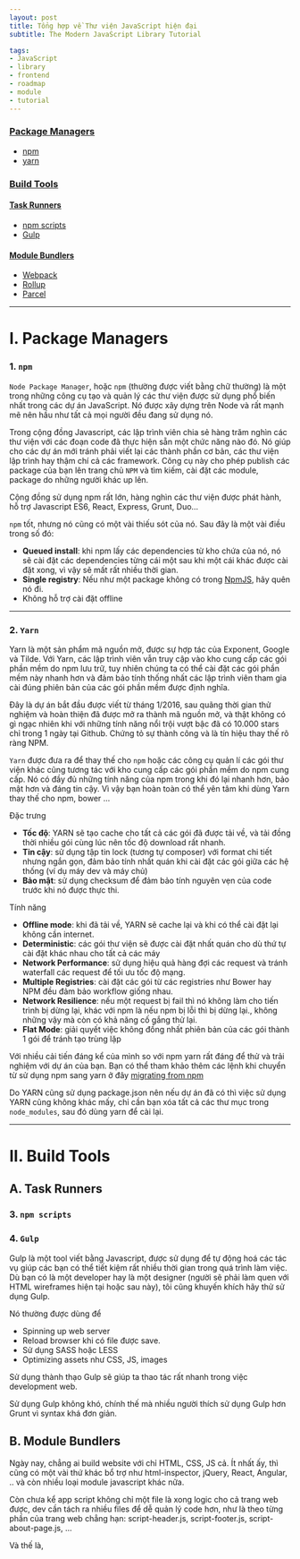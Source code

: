 ```yaml
---
layout: post
title: Tổng hợp về Thư viện JavaScript hiện đại
subtitle: The Modern JavaScript Library Tutorial

tags:
- JavaScript
- library
- frontend
- roadmap
- module
- tutorial
---
```


### [Package Managers](#i-package-managers)
- [npm](#1-npm)
- [yarn](#2-yarn)

### [Build Tools](#ii-build-tools)

#### [Task Runners](#a-task-runners)
- [npm scripts](#3-npm-scripts)
- [Gulp](#4-gulp)

#### [Module Bundlers](#b-module-bundlers)
- [Webpack](#5-webpack)
- [Rollup](#6-rollup)
- [Parcel](#7-parcel)

-----

# I. Package Managers

### 1. `npm`
`Node Package Manager`, hoặc `npm` (thường được viết bằng chữ thường) là một trong những công cụ tạo và quản lý các thư viện được sử dụng phổ biến nhất trong các dự án JavaScript. Nó được xây dựng trên Node và rất mạnh mẽ nên hầu như tất cả mọi người đều đang sử dụng nó.

Trong cộng đồng Javascript, các lập trình viên chia sẻ hàng trăm nghìn các thư viện với các đoạn code đã thực hiện sẵn một chức năng nào đó. Nó giúp cho các dự án mới tránh phải viết lại các thành phần cơ bản, các thư viện lập trình hay thậm chí cả các framework. Công cụ này cho phép publish các package của bạn lên trang chủ `NPM` và tìm kiếm, cài đặt các module, package do những người khác up lên.

Cộng đồng sử dụng npm rất lớn, hàng nghìn các thư viện được phát hành, hỗ trợ Javascript ES6, React, Express, Grunt, Duo…

`npm` tốt, nhưng nó cũng có một vài thiếu sót của nó. Sau đây là một vài điều trong số đó:
- **Queued install**: khi npm lấy các dependencies từ kho chứa của nó, nó sẽ cài đặt các dependencies từng cái một sau khi một cái khác được cài đặt xong, vì vậy sẽ mất rất nhiều thời gian.
- **Single registry**: Nếu như một package không có trong [NpmJS](https://www.npmjs.com), hãy quên nó đi.
- Không hỗ trợ cài đặt offline

-----

### 2. `Yarn`

Yarn là một sản phẩm mã nguồn mở, được sự hợp tác của Exponent, Google và Tilde. Với Yarn, các lập trình viên vẫn truy cập vào kho cung cấp các gói phần mềm do npm lưu trữ, tuy nhiên chúng ta có thể cài đặt các gói phần mềm này nhanh hơn và đảm bảo tính thống nhất các lập trình viên tham gia cài đúng phiên bản của các gói phần mềm được định nghĩa.

Đây là dự án bắt đầu được viết từ tháng 1/2016, sau quãng thời gian thử nghiệm và hoàn thiện đã được mở ra thành mã nguồn mở, và thật không có gì ngạc nhiên khi với những tính năng nổi trội vượt bậc đã có 10.000 stars chỉ trong 1 ngày tại Github. Chứng tỏ sự thành công và là tín hiệu thay thế rõ ràng NPM.

`Yarn` được đưa ra để thay thế cho `npm` hoặc các công cụ quản lí các gói thư viện khác cũng tương tác với kho cung cấp các gói phần mềm do npm cung cấp. Nó có đầy đủ những tính năng của npm trong khi đó lại nhanh hơn, bảo mật hơn và đáng tin cậy. Vì vậy bạn hoàn toàn có thể yên tâm khi dùng Yarn thay thế cho npm, bower ...

Đặc trưng
- **Tốc độ**: YARN sẽ tạo cache cho tất cả các gói đã được tải về, và tải đồng thời nhiều gói cùng lúc nên tốc độ download rất nhanh.
- **Tin cậy**: sử dụng tập tin lock (tương tự composer) với format chi tiết nhưng ngắn gọn, đảm bảo tính nhất quán khi cài đặt các gói giữa các hệ thống (ví dụ máy dev và máy chủ)
- **Bảo mật**: sử dụng checksum để đảm bảo tính nguyên vẹn của code trước khi nó được thực thi.

Tính năng
- **Offline mode**: khi đã tải về, YARN sẽ cache lại và khi có thể cài đặt lại không cần internet.
- **Deterministic**: các gói thư viện sẽ được cài đặt nhất quán cho dù thứ tự cài đặt khác nhau cho tất cả các máy
- **Network Performance**: sử dụng hiệu quả hàng đợi các request và tránh waterfall các request để tối ưu tốc độ mạng.
- **Multiple Registries**: cài đặt các gói từ các registries như Bower hay NPM đều đảm bảo workflow giống nhau.
- **Network Resilience**: nếu một request bị fail thì nó không làm cho tiến trình bị dừng lại, khác với npm là nếu npm bị lỗi thì bị dừng lại., không những vậy mà còn có khả năng cố gắng thử lại.
- **Flat Mode**: giải quyết việc không đồng nhất phiên bản của các gói thành 1 gói để tránh tạo trùng lặp

Với nhiều cải tiến đáng kể của mình so với npm yarn rất đáng để thử và trải nghiệm với dự án của bạn. Bạn có thể tham khảo thêm các lệnh khi chuyển từ sử dụng npm sang yarn ở đây [migrating from npm](https://classic.yarnpkg.com/en/docs/migrating-from-npm)

Do YARN cũng sử dụng package.json nên nếu dự án đã có thì việc sử dụng YARN cũng không khác mấy, chỉ cần bạn xóa tất cả các thư mục trong `node_modules`, sau đó dùng yarn để cài lại.


-----

# II. Build Tools
## A. Task Runners
### 3. `npm scripts`

### 4. `Gulp`
Gulp là một tool viết bằng Javascript, được sử dụng để tự động hoá các tác vụ giúp các bạn có thể tiết kiệm rất nhiều thời gian trong quá trình làm việc. Dù bạn có là một developer hay là một designer (người sẽ phải làm quen với HTML wireframes hiện tại hoặc sau này), tôi cũng khuyến khích hãy thử sử dụng Gulp.

Nó thường được dùng để
- Spinning up web server
- Reload browser khi có file được save.
- Sử dụng SASS hoặc LESS
- Optimizing assets như CSS, JS, images

Sử dụng thành thạo Gulp sẽ giúp ta thao tác rất nhanh trong việc development web.

Sử dụng Gulp không khó, chính thế mà nhiều người thích sử dụng Gulp hơn Grunt vì syntax khá đơn giản.

## B. Module Bundlers

Ngày nay, chẳng ai build website với chỉ HTML, CSS, JS cả. Ít nhất ấy, thì cũng có một vài thứ khác bổ trợ như html-inspector, jQuery, React, Angular, .. và còn nhiều loại module javascript khác nữa.

Còn chưa kể app script không chỉ một file là xong logic cho cả trang web được, dev cần tách ra nhiều files để dễ quản lý code hơn, như là theo từng phần của trang web chẳng hạn: script-header.js, script-footer.js, script-about-page.js, …

Và thế là, <script> tags trong cái body hay header hay cả hai bắt đầu xếp hàng dài nối nhau như thế này:

```html
<body>
    <script src="script-header.js"></script>
    <script src="script-footer.js"></script>
    <script src="https://cdnjs.cloudflare.com/ajax/libs/html-inspector/0.8.2/html-inspector.min.js"></script>
    <script src="https://cdnjs.cloudflare.com/ajax/libs/jquery/3.6.0/jquery.min.js"></script>
</body>
```

Thêm nữa nếu mấy cái script ở trên mà phụ thuộc vào nhau, không được sắp đúng vị trí thì bạn sẽ gặp các lỗi dạng như “Uncaught ReferenceError: $ is not defined“

Lỗi này xảy ra khi bạn viết code jquery trong file script-header.js mà load script jQuery ở sau file này. Thì lúc trình duyệt đọc đến file script-header.js nó sẽ báo lỗi là không tìm thấy jQuery.

Để sửa lỗi này thì các mô-đun được sử dụng ở những loại mô-đun cần được sắp xếp đúng thứ tự. Và thử tưởng tượng nếu có nhiều script thì việc sắp xếp chúng theo đúng thứ tự cần ưu tiên script nào load trước, cái nào load sau là cả một vấn đề, chưa nói chuyện nhìn vào cũng hơi hoa mắt.

Nhiệm vụ chính của bundler là gom hết tất cả các loại script lại cùng nhau theo thứ tự ưu tiên mà bạn đặt cho tụi nó và cho ra một file script duy nhất.

![Nguồn: freecodecamp.org](https://boxxv.github.io/img/posts/module-bundler.png "Nguồn: freecodecamp.org")

– tùy chọn xài javascript hoặc typescript
– tùy chọn xài HTML hoặc React
– tùy chọn xài CSS hoặc SASS

Bao trọn gói các loại modules khác như là lodash, firebase, … 


### 5. `Webpack`
Webpack hiện đang là `module loader` được sử dụng rộng rãi nhất hiện nay với cộng động support to lớn và những chức năng vô cùng mạnh mẽ.

Một cách đơn giản là ngày xưa chúng ta thường add những thư viện (3th parties) như `jquery`, `moment`, `select2`, `dtpicker`, `sticky`,... vào thẻ `script` để khi web load lên xong thì những thư viện này sẽ được `execute` và xử lý. Nhưng không còn như những ngày xưa chỉ vài dòng jquery là đủ dùng, sau này do việc code dưới front-end càng ngày càng phìng to nên việc quản lý code = javascript càng ngày càng tõ rõ sự quan trọng nên từ đó khái niệm `Module loader` ra đời.

Có khá nhiều thư viện từ nhỏ đến to ra đời cho việc này: Tiny Loaders (`curl`, `LABjs`, `almond`), `RequireJS`, `Browserify`, `SystemJs`, `Webpack` và gần đây đang nổi lên là `RollupJs`.

Nếu bạn nào có xài `SystemJs`, `Browserify` rồi thì thấy thật ra `Webpack` ra đời từ thừa hưởng những thành quả và kinh nghiệm từ những thư viện đó và phát triển lền một tầm mới tốt hơn cho công việc `quản lý module`.

Webpack là một trong những câu chuyện thành công nhất của cộng đồng JavaScript với hàng triệu lượt tải mỗi tháng cung cấp cho hàng chục nghìn trang web và ứng dụng. Nó có một hệ sinh thái rộng lớn, hàng chục người đóng góp.

Webpack được Tobias Koppers bắt đầu vào năm 2012 để giải quyết vấn đề khó khăn mà các công cụ hiện tại không giải quyết: xây dựng các ứng dụng phức tạp trên single page application (SPAs). Webpack được sinh ra và đã làm thay đổi nhiều thứ cũ bằng 2 thứ dưới đây:
- Việc tách code làm cho bạn có thể chia nhỏ ứng dụng của mình thành các phần có thể quản lý được load theo yêu cầu, có nghĩa là end-user có trang web tương tác nhanh hơn nếu họ phải đợi tất cả ứng dụng được tải xuống. Bạn có thể làm điều này bằng tay, nhưng... chúc may mắn.
- Các file tĩnh như hình ảnh và CSS có thể được import vào appication của bạn và được xem như một node được xem như một dependency. Webpack cũng có thể băm các tệp cho bạn.

### 6. `Rollup`
`React` đã thay thế `Webpack` bằng `Rollup`, điều này sẽ khiến nhiều người hỏi 'tại sao chọn Rollup thay vì dùng webpack?' Để có thể so sánh, Không chỉ React sử dụng Rollup mà `Vue`, `Ember`, `Preact`, `D3`, `Three.js`, `Moment` và hàng chục thư viện nổi tiếng khác cũng sử dụng `Rollup`. Vì vậy những gì đang xảy ra? Tại sao chúng ta không thể dùng duy nhất 1 gói JavaScript module bundler cho tất cả???

`Rollup` được tạo ra vì một lý do khác: làm phẳng các thư viện hiệu quả nhất, nó cho phép bạn code ứng dụng sử dụng các module `ES2015`, sau đó nó sẽ kết hợp tất cả các module thành một file nhằm giảm số lượng request http và cải thiện thời gian tải trang web. Mục đích của Rollup là trở nên nhanh và tạo các đoạn code rõ ràng và hiệu quả hơn bất kỳ công cụ đóng gói khác.

Các module ES2015 cho phép một cách tiếp cận khác nhau mà Rollup sử dụng. Tất cả code của bạn được đặt trong cùng một vị trí và đánh giá trong một lần gọi, dẫn đến code gọn nhẹ, đơn giản.

Tuy nhiên, có một sự khác biệt: tách code là một vấn đề phức tạp hơn, và tại thời điểm viết, Rollup chưa hỗ trợ việc tách code. Rollup không hỗ trợ việc thay thế nóng các module (Hot Module Replace). Và có thể là điểm trừ lớn nhất đối với những người đến Rollup: hầu hết các tệp CommonJS, một số đó không được biên dịch sang ES2015, trong khi webpack xử lý mọi thứ bạn muốn

#### Vậy tôi nên sử dụng cái gì?

Đến bây giờ, hy vọng rõ ràng là tại sao cả hai công cụ này lại tồn tại và hỗ trợ lẫn nhau - chúng phục vụ các mục đích khác nhau

Sử dụng webpack cho ứng dụng và Rollup cho thư viện

Đó không phải là một quy tắc cứng nhắc - nhiều trang web và ứng dụng được xây dựng bằng rollup, và cũng rất nhiều thư viện được xây dựng bằng webpack. Nhưng đó chỉ là một nguyên tắc nhỏ.

=> Nếu bạn cần tách code, hoặc bạn có file web resource tĩnh, hoặc bạn đang xây dựng một ứng dụng có nhiều phụ thuộc vào CommonJS, Webpack là một lựa chọn tốt.  
=> Nếu mã nguồn của bạn là các module ES2015 và bạn đang làm một cái gì đó để được sử dụng bởi những người khác, bạn có thể muốn Rollup.

Khi sử dụng Rollup, các modules được import vào sẽ được quyết định lúc biên dịch (trước khi thực thi) và bất kì exports nào không sử dụng sẽ được loại bỏ trước khi chương trình chạy. Vì vậy chúng ta sẽ tiết kiệm được dung lượng và giảm sự quá tải của code

Một tính năng tuyệt vời khác là của Rollup là Tree-shaking, sẽ loại bỏ các export không sử dụng trong gói. Do đó, thay vì import nguyên module, Tree-shaking cho phép bạn import phần mà bạn cần sử dụng.

### 7. `Parcel`

Parcel - một bundler nói "không" với config



-----
Tham khảo:

Npm  
- [https://viblo.asia/tags/npm](https://viblo.asia/tags/npm)
- [Cách tạo một NPM package đơn giản](https://viblo.asia/p/cach-tao-mot-npm-package-don-gian-3P0lPy3o5ox)
- [Tạo packages trong npm](https://viblo.asia/p/tao-packages-trong-npm-node-packages-manager-YWOZr6dNZQ0)
- [Quản lý các gói phụ thuộc với NPM](https://viblo.asia/p/manage-packages-dependencies-with-npm-YWOZrDLR5Q0)
- [Build và Publish một NPM Typescript package](https://viblo.asia/p/build-va-publish-mot-npm-typescript-package-gDVK2nGnKLj)
- [Publish package đầu tiên lên NPM như thế nào](https://viblo.asia/p/publish-package-dau-tien-len-npm-nhu-the-nao-Do754b7VZM6)
- [The package.json guide](https://viblo.asia/p/the-packagejson-guide-bWrZn0zY5xw)
- [Package-lock.json và những điều có thể bạn chưa biết](https://viblo.asia/p/package-lockjson-va-nhung-dieu-co-the-ban-chua-biet-RQqKL2WOl7z)
- [Tổng quan về NPM](https://viblo.asia/p/tong-quan-ve-npm-4P856dy3ZY3)
- [Mẹo và thủ thuật để làm việc với NPM](https://viblo.asia/p/meo-va-thu-thuat-de-lam-viec-voi-npm-djeZ1epYZWz)
- [Create and setup your Django project with webpack, npm and ReactJS (part1)](https://viblo.asia/p/create-and-setup-your-django-project-with-webpack-npm-and-reactjs-part1-aWj532jpl6m)
- [Sự khác nhau giữa npm và npx?](https://viblo.asia/p/su-khac-nhau-giua-npm-va-npx-bWrZnxM95xw)

-----
- [NPM, Yarn và Javascript](https://viblo.asia/p/npm-yarn-va-javascript-Eb85orNml2G)
- [Cài đặt một số Package trước khi làm dự án Nodejs](https://viblo.asia/p/cai-dat-mot-so-package-truoc-khi-lam-du-an-nodejs-Qpmlejm75rd)
- [Làm cách nào để sửa đổi thư viện trong node module](https://viblo.asia/p/lam-cach-nao-de-sua-doi-thu-vien-trong-node-module-eW65G6AalDO)

-----
Yarn  
- [https://viblo.asia/tags/yarn](https://viblo.asia/tags/yarn)
- [Yarn có gì mới so với npm](https://viblo.asia/p/yarn-co-gi-moi-so-voi-npm-Do754WR4lM6)
- [Yarn - Một cải tiến đáng kể so với NPM](https://viblo.asia/p/yarn-mot-cai-tien-dang-ke-so-voi-npm-yMnKMqRQK7P)
- [Hướng Dẫn Cài Đặt và Sử Dụng Yarn Package Manager](https://viblo.asia/p/huong-dan-cai-dat-va-su-dung-yarn-package-manager-4dbZNgoklYM)
- [Sử dụng Yarn với Rails](https://viblo.asia/p/su-dung-yarn-voi-rails-gDVK2jaAKLj)
- [Sử dụng Yarn trong dự án Laravel](https://viblo.asia/p/su-dung-yarn-trong-du-an-laravel-chuyen-training-php-tai-framgia-education-1Je5EjWAKnL)
- [Ứng dụng Yarn workspaces tạo ra những dự án Monorepo](https://viblo.asia/p/ung-dung-yarn-workspaces-tao-ra-nhung-du-an-monorepo-QpmleyXolrd)
- [Viết Javascript trong Rails 6 có gì khác? (với Webpacker, Yarn và Sprockets)](https://viblo.asia/p/viet-javascript-trong-rails-6-co-gi-khac-voi-webpacker-yarn-va-sprockets-924lJ4e0KPM)

-----
- [Sử dụng npm như một Build Tool](https://viblo.asia/p/su-dung-npm-nhu-mot-build-tool-jdWrvwq8Mw38)
- [https://viblo.asia/tags/gulp](https://viblo.asia/tags/gulp)
- [Mở đầu với Gulp](https://viblo.asia/p/mo-dau-voi-gulp-l5XRBVxmRqPe)
- [Gulp for beginner](https://viblo.asia/p/gulp-for-beginner-WAyK89knZxX)
- [Grunt - Javascript task runner](https://viblo.asia/p/grunt-javascript-task-runner-eJ1vOmqJMkby)
- [So sánh Gulp và Grunt](https://viblo.asia/p/so-sanh-gulp-va-grunt-157G5oY5RAje)

-----
Webpack  
- [https://viblo.asia/tags/webpack](https://viblo.asia/tags/webpack)
- [Bạn biết gì về Webpack?](https://viblo.asia/p/ban-biet-gi-ve-webpack-WAyK81wWZxX)
- [Webpack series - giới thiệu từ cơ bản đến căng cơ](https://viblo.asia/p/webpack-series-gioi-thieu-tu-co-ban-den-cang-co-d-ep1-07LKXEgEZV4)
- [Webpack series - CSS Splitting - Tách css trong Webpack](https://viblo.asia/p/webpack-series-ep2-css-splitting-tach-css-trong-webpack-GrLZDVn25k0)
- [Webpack series - code splitting - chia code trong webpack](https://viblo.asia/p/webpack-series-ep3-code-splitting-chia-code-trong-webpack-yMnKMyRzK7P)
- [Tại sao tôi lại chuyển từ Webpack sang Brunch?](https://viblo.asia/p/tai-sao-toi-lai-chuyen-tu-webpack-sang-brunch-oOVlYykQl8W)
- [Webpack và Rollup](https://viblo.asia/p/webpack-va-rollup-3P0lPvWoKox)

-----
Parcel  
- [module bundler là gì? Parcel – một bundler nói “không” với config](https://viblo.asia/p/module-bundler-la-gi-parcel-mot-bundler-noi-khong-voi-config-gDVK2o9vZLj)


-----
- [Roadmap to becoming a web developer in 2021](https://github.com/kamranahmedse/developer-roadmap)
- [Những thư viện và framework JavaScript quan trọng bạn cần biết](https://code.tutsplus.com/vi/articles/essential-javascript-libraries-and-frameworks-you-should-know-about--cms-29540)
- [The 40 Best JavaScript Libraries and Frameworks for 2021](https://kinsta.com/blog/javascript-libraries/)
- [Tương lai của JavaScript ra sao trong thế giới Front-End?](https://topdev.vn/blog/tuong-lai-cua-javascript-ra-sao-trong-the-gioi-front-end/)